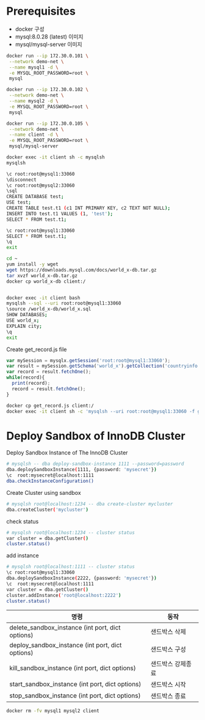 # Prerequisites

- docker 구성
- mysql:8.0.28 (latest) 이미지
- mysql/mysql-server 이미지

```bash
docker run --ip 172.30.0.101 \
 --network demo-net \
 --name mysql1 -d \
 -e MYSQL_ROOT_PASSWORD=root \
 mysql

docker run --ip 172.30.0.102 \
 --network demo-net \
 --name mysql2 -d \
 -e MYSQL_ROOT_PASSWORD=root \
 mysql

docker run --ip 172.30.0.105 \
 --network demo-net \
 --name client -d \
 -e MYSQL_ROOT_PASSWORD=root \
 mysql/mysql-server

docker exec -it client sh -c mysqlsh
mysqlsh
```

```bash
\c root:root@mysql1:33060
\disconnect
\c root:root@mysql2:33060
\sql
CREATE DATABASE test;
USE test;
CREATE TABLE test.t1 (c1 INT PRIMARY KEY, c2 TEXT NOT NULL);
INSERT INTO test.t1 VALUES (1, 'test');
SELECT * FROM test.t1;

\c root:root@mysql1:33060
SELECT * FROM test.t1;
\q
exit
```

```bash
cd ~
yum install -y wget 
wget https://downloads.mysql.com/docs/world_x-db.tar.gz
tar xvzf world_x-db.tar.gz
docker cp world_x-db client:/

```

```bash

docker exec -it client bash
mysqlsh --sql --uri root:root@mysql1:33060 
\source /world_x-db/world_x.sql
SHOW DATABASES;
USE world_x;
EXPLAIN city;
\q
exit
```

Create get_record.js file

```jsx
var mySession = mysqlx.getSession('root:root@mysql1:33060');
var result = mySession.getSchema('world_x').getCollection('countryinfo').find().execute();
var record = result.fetchOne();
while(record){
  print(record);
  record = result.fetchOne();
}
```

```bash
docker cp get_record.js client:/
docker exec -it client sh -c 'mysqlsh --uri root:root@mysql1:33060 -f get_record.js'
```

# Deploy Sandbox of InnoDB Cluster

Deploy Sandbox Instance of The InnoDB Cluster

```bash
# mysqlsh -- dba deploy-sandbox-instance 1111 --password=password
dba.deploySandboxInstance(1111, {password: 'mysecret'})
\c  root:mysecret@localhost:1111
dba.checkInstanceConfiguration()
```

Create Cluster using sandbox

```bash
# mysqlsh root@localhost:1234 -- dba create-cluster mycluster
dba.createCluster('mycluster')
```

check status

```bash
# mysqlsh root@localhost:1234 -- cluster status
var cluster = dba.getCluster()
cluster.status()
```

add instance

```bash
# mysqlsh root@localhost:1111 -- cluster status
\c root:root@mysql1:33060 
dba.deploySandboxInstance(2222, {password: 'mysecret'})
\c  root:mysecret@localhost:1111
var cluster = dba.getCluster()
cluster.addInstance('root@localhost:2222')
cluster.status()
```

| 명령 | 동작 |
| --- | --- |
| delete_sandbox_instance (int port, dict options) | 샌드박스 삭제 |
| deploy_sandbox_instance (int port, dict options) | 샌드박스 구성 |
| kill_sandbox_instance (int port, dict options) | 샌드박스 강제종료 |
| start_sandbox_instance (int port, dict options) | 샌드박스 시작 |
| stop_sandbox_instance (int port, dict options) | 샌드박스 종료 |

```bash
docker rm -fv mysql1 mysql2 client 
```
